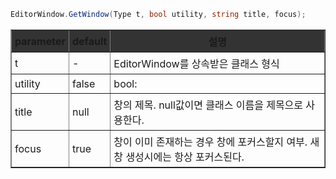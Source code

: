 
```cs
EditorWindow.GetWindow(Type t, bool utility, string title, focus);
```

<table border=1px style="border-collapse:collapse;">
	<tr style="background-color:#333;">
		<th style="padding:5px;"> parameter</th>
		<th style="padding:5px;"> default </th>
		<th style="padding:5px;"> 설명 </th>
	</tr>
	<tr>
		<td style="padding:5px;"> t </td>
		<td style="padding:5px;"> - </td>
		<td style="padding:5px;"> EditorWindow를 상속받은 클래스 형식 </td>
	</tr>
	<tr>
		<td style="padding:5px;"> utility </td>
		<td style="padding:5px;"> false </td>
		<td style="padding:5px;"> bool:  </td>
	</tr>
	<tr>
		<td style="padding:5px;"> title </td>
		<td style="padding:5px;"> null </td>
		<td style="padding:5px;"> 창의 제목. null값이면 클래스 이름을 제목으로 사용한다. </td>
	</tr>
	<tr>
		<td style="padding:5px;"> focus </td>
		<td style="padding:5px;"> true </td>
		<td style="padding:5px;"> 창이 이미 존재하는 경우 창에 포커스할지 여부. 새 창 생성시에는 항상 포커스된다. </td>
	</tr>
</table>
